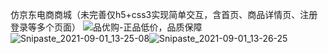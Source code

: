 
仿京东电商商城（未完善仅h5+css3实现简单交互，含首页、商品详情页、注册登录等多个页面）
![品优购-正品低价，品质保障](https://user-images.githubusercontent.com/86151888/129468581-cab587d5-c1ed-4738-8955-6270d780f5c5.png)
![Snipaste_2021-09-01_13-25-08](https://user-images.githubusercontent.com/86151888/131616601-2bc08ab0-bda7-4eec-bda4-849924a6c50c.png)![Snipaste_2021-09-01_13-26-25](https://user-images.githubusercontent.com/86151888/131616698-86ebba3e-dfa3-495e-baab-0defb437b932.png)


